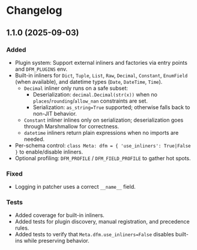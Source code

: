 # Changelog

## 1.1.0 (2025-09-03)

### Added
- Plugin system: Support external inliners and factories via entry points and `DFM_PLUGINS` env.
- Built-in inliners for `Dict`, `Tuple`, `List`, `Raw`, `Decimal`, `Constant`, `EnumField` (when available), and datetime types (`Date`, `DateTime`, `Time`).
  - `Decimal` inliner only runs on a safe subset:
    - Deserialization: `decimal.Decimal(str(x))` when no `places`/`rounding`/`allow_nan` constraints are set.
    - Serialization: `as_string=True` supported; otherwise falls back to non-JIT behavior.
  - `Constant` inliner inlines only on serialization; deserialization goes through Marshmallow for correctness.
  - `datetime` inliners return plain expressions when no imports are needed.
- Per-schema control: `class Meta: dfm = { 'use_inliners': True|False }` to enable/disable inliners.
- Optional profiling: `DFM_PROFILE` / `DFM_FIELD_PROFILE` to gather hot spots.

### Fixed
- Logging in patcher uses a correct `__name__` field.

### Tests
- Added coverage for built-in inliners.
- Added tests for plugin discovery, manual registration, and precedence rules.
- Added tests to verify that `Meta.dfm.use_inliners=False` disables built-ins while preserving behavior.
